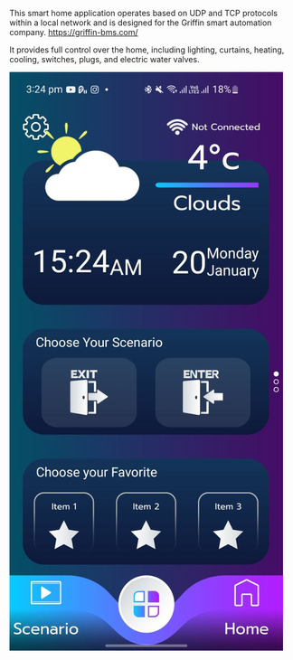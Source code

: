 This smart home application operates based on UDP and TCP protocols within a local network and is designed for the Griffin smart automation company.
https://griffin-bms.com/

It provides full control over the home, including lighting, curtains, heating, cooling, switches, plugs, and electric water valves.


![Alt text](image1.jpg)




